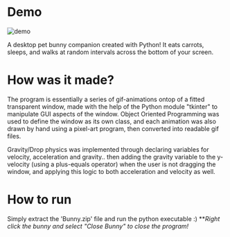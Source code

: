 # Demo


![demo](https://github.com/90shree/desktop-pet-bunny/assets/163702108/98449337-0f59-48c3-8cd1-03ae2e51b6cc)

A desktop pet bunny companion created with Python! It eats carrots, sleeps, and walks at random intervals across the bottom of your screen. 

# How was it made?
The program is essentially a series of gif-animations ontop of a fitted transparent window, made with the help of the Python module "tkinter" to manipulate GUI aspects of the window. Object Oriented Programming was used to define the window as its own class, and each animation was also drawn by hand using a pixel-art program, then converted into readable gif files. 

Gravity/Drop physics was implemented through declaring variables for velocity, acceleration and gravity.. then adding the gravity variable to the y-velocity (using a plus-equals operator) when the user is not dragging the window, and applying this logic to both acceleration and velocity as well.



# How to run
Simply extract the 'Bunny.zip' file and run the python executable :)
***Right click the bunny and select "Close Bunny" to close the program!*
